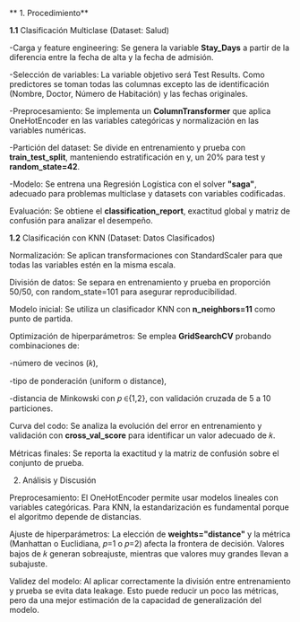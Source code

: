 ** 1. Procedimiento**

**1.1** Clasificación Multiclase (Dataset: Salud)

-Carga y feature engineering: Se genera la variable **Stay_Days** a partir de la diferencia entre la fecha de alta y la fecha de admisión.

-Selección de variables: La variable objetivo será Test Results. Como predictores se toman todas las columnas excepto las de identificación (Nombre, Doctor, Número de Habitación) y las fechas originales.

-Preprocesamiento: Se implementa un **ColumnTransformer** que aplica OneHotEncoder en las variables categóricas y normalización en las variables numéricas.

-Partición del dataset: Se divide en entrenamiento y prueba con **train_test_split**, manteniendo estratificación en y, un 20% para test y **random_state=42**.

-Modelo: Se entrena una Regresión Logística con el solver **"saga"**, adecuado para problemas multiclase y datasets con variables codificadas.

Evaluación: Se obtiene el **classification_report**, exactitud global y matriz de confusión para analizar el desempeño.


**1.2** Clasificación con KNN (Dataset: Datos Clasificados)

Normalización: Se aplican transformaciones con StandardScaler para que todas las variables estén en la misma escala.

División de datos: Se separa en entrenamiento y prueba en proporción 50/50, con random_state=101 para asegurar reproducibilidad.

Modelo inicial: Se utiliza un clasificador KNN con **n_neighbors=11** como punto de partida.

Optimización de hiperparámetros: Se emplea **GridSearchCV** probando combinaciones de:

-número de vecinos (𝑘),

-tipo de ponderación (uniform o distance),

-distancia de Minkowski con 𝑝 ∈{1,2}, con validación cruzada de 5 a 10 particiones.

Curva del codo: Se analiza la evolución del error en entrenamiento y validación con **cross_val_score** para identificar un valor adecuado de 𝑘.

Métricas finales: Se reporta la exactitud y la matriz de confusión sobre el conjunto de prueba.

2. Análisis y Discusión

Preprocesamiento: El OneHotEncoder permite usar modelos lineales con variables categóricas. Para KNN, la estandarización es fundamental porque el algoritmo depende de distancias.

Ajuste de hiperparámetros: La elección de **weights="distance"** y la métrica (Manhattan o Euclidiana, 
𝑝=1 o 𝑝=2) afecta la frontera de decisión. Valores bajos de 𝑘 generan sobreajuste, mientras que valores muy grandes llevan a subajuste.

Validez del modelo: Al aplicar correctamente la división entre entrenamiento y prueba se evita data leakage. Esto puede reducir un poco las métricas, pero da una mejor estimación de la capacidad de generalización del modelo.





